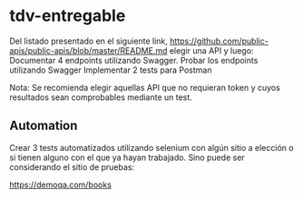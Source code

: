 # tdv-entregable

Del listado presentado en el siguiente link, https://github.com/public-apis/public-apis/blob/master/README.md
elegir una API y luego:
Documentar 4 endpoints utilizando Swagger.
Probar los endpoints utilizando Swagger
Implementar 2 tests para Postman

Nota: Se recomienda elegir aquellas API que no requieran token y cuyos resultados sean comprobables mediante un test.

## Automation
Crear 3 tests automatizados utilizando selenium con algún sitio a elección o si tienen alguno con el que ya hayan trabajado. Sino puede ser considerando el sitio de pruebas:

https://demoqa.com/books
